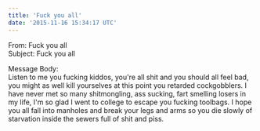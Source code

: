 ```yaml
---
title: 'Fuck you all'
date: '2015-11-16 15:34:17 UTC'
---
```


From: Fuck you all  
Subject: Fuck you all  

Message Body:  
Listen to me you fucking kiddos, you're all shit and you should all feel bad, you might as well kill yourselves at this point you retarded cockgobblers. I have never met so many shitmongling, ass sucking, fart smelling losers in my life, I'm so glad I went to college to escape you fucking toolbags. I hope you all fall into manholes and break your legs and arms so you die slowly of starvation inside the sewers full of shit and piss.

